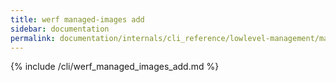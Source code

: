 ```yaml
---
title: werf managed-images add
sidebar: documentation
permalink: documentation/internals/cli_reference/lowlevel-management/managed-images/add.html
---
```


{% include /cli/werf_managed_images_add.md %}
